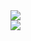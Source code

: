 
<div id="badges">
<a href="https://barik-rajdeep.github.io/Portfolio-main/">
<img src="https://img.shields.io/badge/Portfolio-%20black">
</a>
</div>


<div id="badges">
<a href="https://barik-rajdeep.github.io/Portfolio-main/">
<img src="https://img.shields.io/badge/Weather-blue">
</a>
</div>

